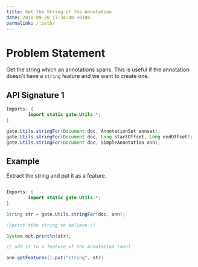 ```yaml
---
title: Get the String of the Annotation
date: 2018-09-20 17:34:00 +0100
parmalink: /:path/
---
```



# Problem Statement
Get the string which an annotations spans. This is useful if the annotation doesn't have a `string` feature and we want to create one.


## API Signature 1
```java
Imports: {
        import static gate.Utils.*;
}

gate.Utils.stringFor(Document doc, AnnotationSet annset);
gate.Utils.stringFor(Document doc, Long startOffset, Long endOffset);
gate.Utils.stringFor(Document doc, SimpleAnnotation ann);
```

## Example
Extract the string and put it as a feature.

```java

Imports: {
        import static gate.Utils.*;
}

String str = gate.Utils.stringFor(doc, ann);

//print tthe string to believe :)

System.out.println(str);

// add it to a feature of the Annotation (ann)

ann.getFeatures().put("string", str)

```
